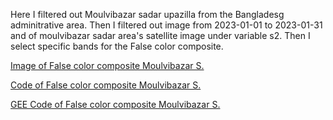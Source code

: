 Here I filtered out Moulvibazar sadar upazilla from the Bangladesg adminitrative area. Then I filtered out image from 2023-01-01 to 2023-01-31 and of moulvibazar sadar area's satellite image under variable s2. Then I select specific bands for the False color composite.

[Image of False color composite Moulvibazar S.](https://github.com/AtikulRahi/GEE_composite_FalseC/blob/main/False%20composite.JPG)

[Code of False color composite Moulvibazar S.](https://github.com/AtikulRahi/GEE_composite_FalseC/blob/main/upzlaFalseColor.js)

[GEE Code of False color composite Moulvibazar S.](https://code.earthengine.google.com/4244edc683b530df2c1722c526d37216)
